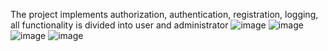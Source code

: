 The project implements authorization, authentication, registration, logging, all functionality is divided into user and administrator
![image](https://github.com/ProgressiveKid/HotelWizard/assets/71317131/ef439fa8-1096-4094-93c1-0fed53a928de)
![image](https://github.com/ProgressiveKid/HotelWizard/assets/71317131/a088e579-e258-4c6a-974a-7201e4459529)
![image](https://github.com/ProgressiveKid/HotelWizard/assets/71317131/1745ae18-b5f8-4436-a202-068f71408952)
![image](https://github.com/ProgressiveKid/HotelWizard/assets/71317131/294924b9-8391-468b-af55-8554cd9bce32)

